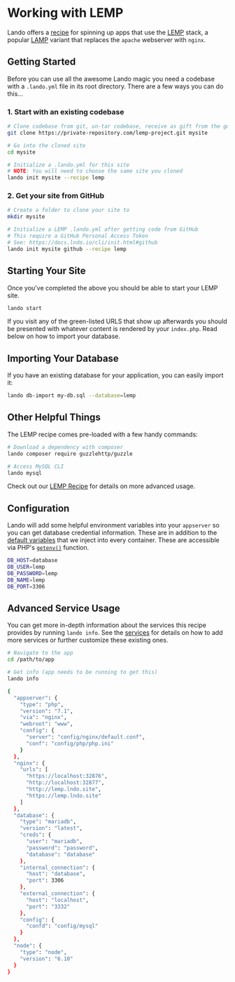 Working with LEMP
=================

Lando offers a [recipe](./../recipes/lemp.md) for spinning up apps that use the [LEMP](https://lemp.io/) stack, a popular [LAMP](https://en.wikipedia.org/wiki/LAMP_%28software_bundle%29) variant that replaces the `apache` webserver with `nginx`.


Getting Started
---------------

Before you can use all the awesome Lando magic you need a codebase with a `.lando.yml` file in its root directory. There are a few ways you can do this...


### 1. Start with an existing codebase

```bash
# Clone codebase from git, un-tar codebase, receive as gift from the gods, etc.
git clone https://private-repository.com/lemp-project.git mysite

# Go into the cloned site
cd mysite

# Initialize a .lando.yml for this site
# NOTE: You will need to choose the same site you cloned
lando init mysite --recipe lemp
```

### 2. Get your site from GitHub

```bash
# Create a folder to clone your site to
mkdir mysite

# Initialize a LEMP .lando.yml after getting code from GitHub
# This require a GitHub Personal Access Token
# See: https://docs.lndo.io/cli/init.html#github
lando init mysite github --recipe lemp
```

Starting Your Site
------------------

Once you've completed the above you should be able to start your LEMP site.

```bash
lando start
```

If you visit any of the green-listed URLS that show up afterwards you should be presented with whatever content is rendered by your `index.php`. Read below on how to import your database.

Importing Your Database
-----------------------

If you have an existing database for your application, you can easily import it:

```bash
lando db-import my-db.sql --database=lemp
```

Other Helpful Things
--------------------

The LEMP recipe comes pre-loaded with a few handy commands:

```bash
# Download a dependency with composer
lando composer require guzzlehttp/guzzle

# Access MySQL CLI
lando mysql
```

Check out our [LEMP Recipe](./../recipes/lemp.md) for details on more advanced usage.

Configuration
-------------

Lando will add some helpful environment variables into your `appserver` so you can get database credential information. These are in addition to the [default variables](./../config/services.md#environment) that we inject into every container. These are accessible via PHP's [`getenv()`](http://php.net/manual/en/function.getenv.php) function.

```bash
DB_HOST=database
DB_USER=lemp
DB_PASSWORD=lemp
DB_NAME=lemp
DB_PORT=3306
```

Advanced Service Usage
-----------------------

You can get more in-depth information about the services this recipe provides by running `lando info`. See the [services](../config/services.md) for details on how to add more services or further customize these existing ones.

```bash
# Navigate to the app
cd /path/to/app

# Get info (app needs to be running to get this)
lando info

{
  "appserver": {
    "type": "php",
    "version": "7.1",
    "via": "nginx",
    "webroot": "www",
    "config": {
      "server": "config/nginx/default.conf",
      "conf": "config/php/php.ini"
    }
  },
  "nginx": {
    "urls": [
      "https://localhost:32876",
      "http://localhost:32877",
      "http://lemp.lndo.site",
      "https://lemp.lndo.site"
    ]
  },
  "database": {
    "type": "mariadb",
    "version": "latest",
    "creds": {
      "user": "mariadb",
      "password": "password",
      "database": "database"
    },
    "internal_connection": {
      "host": "database",
      "port": 3306
    },
    "external_connection": {
      "host": "localhost",
      "port": "3332"
    },
    "config": {
      "confd": "config/mysql"
    }
  },
  "node": {
    "type": "node",
    "version": "6.10"
  }
}
```
